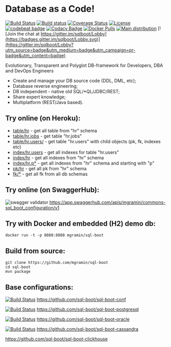 # Database as a Code!

[![Build Status](https://travis-ci.org/mgramin/sql-boot.svg?branch=master)](https://travis-ci.org/mgramin/sql-boot)
[![Build status](https://ci.appveyor.com/api/projects/status/h72if6ir8ehp1vwv?svg=true)](https://ci.appveyor.com/project/mgramin/sql-boot)
[![Coverage Status](https://coveralls.io/repos/github/mgramin/sql-boot/badge.svg?branch=master)](https://coveralls.io/github/mgramin/sql-boot?branch=master)
[![License](https://img.shields.io/badge/license-MIT-green.svg)](https://github.com/mgramin/sql-boot/blob/master/LICENSE)
[![codebeat badge](https://codebeat.co/badges/5f90d946-b2a2-46fe-8951-99f354b3a8e9)](https://codebeat.co/projects/github-com-mgramin-sql-boot-master)
[![Codacy Badge](https://api.codacy.com/project/badge/Grade/97169221af6f4b73a5974a6a5c82cd60)](https://www.codacy.com/app/mgramin/sql-boot?utm_source=github.com&amp;utm_medium=referral&amp;utm_content=mgramin/sql-boot&amp;utm_campaign=Badge_Grade)
[![Docker Pulls](https://img.shields.io/docker/pulls/mgramin/sql-boot.svg)](https://hub.docker.com/r/mgramin/sql-boot/)
[![Main distribution](https://img.shields.io/badge/zip-download-brightgreen.svg)](https://github.com/mgramin/sql-boot/releases/latest)
[![Join the chat at https://gitter.im/sqlboot/Lobby](https://badges.gitter.im/sqlboot/Lobby.svg)](https://gitter.im/sqlboot/Lobby?utm_source=badge&utm_medium=badge&utm_campaign=pr-badge&utm_content=badge)

Evolutionary, Transparent and Polyglot DB-framework for Developers, DBA and DevOps Engineers

- Create and manage your DB source code (DDL, DML, etc);
- Database reverse engineering;
- DB independent - native old SQL/*QL/JDBC/REST;
- Share expert knowledge;
- Multiplatform (REST/Java based).

Try online (on Heroku):
-----------------------
- [table/hr](https://sql-boot.herokuapp.com/api/table/hr) - get all table from "hr" schema
- [table/hr.jobs](https://sql-boot.herokuapp.com/api/table/hr.jobs) - get table "hr.jobs"
- [table/hr.users/](https://sql-boot.herokuapp.com/api/table/hr.users/) - get table "hr.users" with child objects (pk, fk, indexes etc)
- [index/hr.users](https://sql-boot.herokuapp.com/api/index/hr.users) - get all indexes for table "hr.users"
- [index/hr](https://sql-boot.herokuapp.com/api/index/hr) - get all indexes from "hr" schema
- [index/hr.p*](https://sql-boot.herokuapp.com/api/index/hr.p*) - get all indexes from "hr" schema and starting with "p"
- [pk/hr](https://sql-boot.herokuapp.com/api/pk/hr) - get all pk from "hr" schema
- [fk/*](https://sql-boot.herokuapp.com/api/fk/*) - get all fk from all db schemas


Try online (on SwaggerHub):
---------------------------
![swagger validator](http://online.swagger.io/validator?url=https://raw.githubusercontent.com/mgramin/sql-boot/master/src/main/resources/swagger.json)
https://app.swaggerhub.com/apis/mgramin/commons-sql_boot_configuration/v1


Try with Docker and embedded (H2) demo db:
------------------------------------------

```
docker run -t -p 8080:8080 mgramin/sql-boot
```

Build from source:
------------------
```
git clone https://github.com/mgramin/sql-boot
cd sql-boot
mvn package
```

Base configurations:
--------------------

[![Build Status](https://travis-ci.org/sql-boot/sql-boot-conf.svg?branch=master)](https://travis-ci.org/sql-boot/sql-boot-conf)
https://github.com/sql-boot/sql-boot-conf

[![Build Status](https://travis-ci.org/sql-boot/sql-boot-postgresql.svg?branch=master)](https://travis-ci.org/sql-boot/sql-boot-postgresql)
https://github.com/sql-boot/sql-boot-postgresql

[![Build Status](https://travis-ci.org/sql-boot/sql-boot-oracle.svg?branch=master)](https://travis-ci.org/sql-boot/sql-boot-oracle)
https://github.com/sql-boot/sql-boot-oracle

[![Build Status](https://travis-ci.org/sql-boot/sql-boot-cassandra.svg?branch=master)](https://travis-ci.org/sql-boot/sql-boot-cassandra)
https://github.com/sql-boot/sql-boot-cassandra

https://github.com/sql-boot/sql-boot-clickhouse
